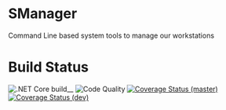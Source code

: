 # SManager
Command Line based system tools to manage our workstations

# Build Status

![.NET Core build](https://github.com/MzB-Solutions/SystemT00ls/workflows/&period;NET%20Core%20build/badge.svg)__
![Code Quality](https://github.com/MzB-Solutions/SystemT00ls/workflows/Code%20Quality&sol;Coverage/badge.svg)
[![Coverage Status (master)](https://coveralls.io/repos/github/MzB-Solutions/SManager/badge.svg?branch=master)](https://coveralls.io/github/MzB-Solutions/SManager?branch=master)
[![Coverage Status (dev)](https://coveralls.io/repos/github/MzB-Solutions/SManager/badge.svg?branch=dev)](https://coveralls.io/github/MzB-Solutions/SManager?branch=dev)